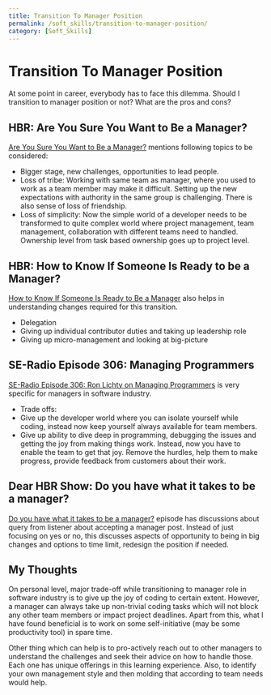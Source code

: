 ```yaml
---
title: Transition To Manager Position
permalink: /soft_skills/transition-to-manager-position/
category: [Soft_Skills]
---
```


# Transition To Manager Position
At some point in career, everybody has to face this dilemma. Should I transition to manager position or not? What are the pros and cons?

## HBR: Are You Sure You Want to Be a Manager?

[Are You Sure You Want to Be a Manager?](https://hbr.org/2015/09/are-you-sure-you-want-to-be-a-manager) mentions following topics to be considered:

* Bigger stage, new challenges, opportunities to lead people.
* Loss of tribe: Working with same team as manager, where you used to work as a team member may make it difficult.  Setting up the new expectations with authority in the same group is challenging. There is also sense of loss of friendship.
* Loss of simplicity: Now the simple world of a developer needs to be transformed to quite complex world where project management, team management, collaboration with different teams need to handled. Ownership level from task based ownership goes up to project level.

## HBR: How to Know If Someone Is Ready to be a Manager?

[How to Know If Someone Is Ready to Be a Manager](https://hbr.org/2016/06/how-to-know-if-someone-is-ready-to-be-a-manager) also helps in understanding changes required for this transition.

* Delegation
* Giving up individual contributor duties and taking up leadership role
* Giving up micro-management and looking at big-picture

## SE-Radio Episode 306: Managing Programmers

[SE-Radio Episode 306: Ron Lichty on Managing Programmers](https://www.se-radio.net/2017/10/se-radio-episode-306-ron-lichty-on-managing-programmers/) is very specific for managers in software industry. 

* Trade offs:
* Give up the developer world where you can isolate yourself while coding, instead now keep yourself always available for team members.
* Give up ability to dive deep in programming, debugging the issues and getting the joy from making things work.
Instead, now you have to enable the team to get that joy. Remove the hurdles, help them to make progress, provide feedback from customers about their work.

## Dear HBR Show: Do you have what it takes to be a manager?

[Do you have what it takes to be a manager?](https://hbr.org/podcast/2020/08/management-material) episode has discussions about query from listener about accepting a manager post. Instead of just focusing on yes or no, this discusses aspects of opportunity to being in big changes and options to time limit, redesign the position if needed.

## My Thoughts

On personal level, major trade-off while transitioning to manager role in software industry is to give up the joy of coding to certain extent. However, a manager can always take up non-trivial coding tasks which will not block any other team members or impact project deadlines. Apart from this, what I have found beneficial is to work on some self-initiative (may be some productivity tool) in spare time.

Other thing which can help is to pro-actively reach out to other managers to understand the challenges and seek their advice on how to handle those. Each one has unique offerings in this learning experience.  Also, to identify your own management style and then molding that according to team needs would help.

